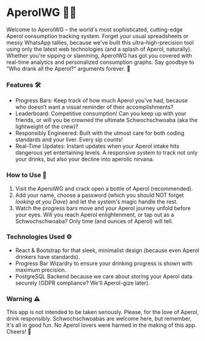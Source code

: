 # AperolWG 🍹🍊

Welcome to AperolWG – the world's most sophisticated, cutting-edge Aperol consumption tracking system. Forget your usual spreadsheets or messy WhatsApp tallies, because we've built this ultra-high-precision tool using only the latest web technologies (and a splash of Aperol, naturally). Whether you're sipping or slamming, AperolWG has got you covered with real-time analytics and personalized consumption graphs. Say goodbye to “Who drank all the Aperol?” arguments forever. 🤖
### Features 🛠️

* Progress Bars: Keep track of how much Aperol you've had, because who doesn’t want a visual reminder of their accomplishments?
* Leaderboard: Competitive consumption! Can you keep up with your friends, or will you be crowned the ultimate Schwochschwoaba (aka the lightweight of the crew)?
* Responsibly Engineered: Built with the utmost care for both coding standards and your liver. Every sip counts!
* Real-Time Updates: Instant updates when your Aperol intake hits dangerous yet entertaining levels. A responsive system to track not only your drinks, but also your decline into aperolic nirvana.

### How to Use 🍾

1) Visit the AperolWG and crack open a bottle of Aperol (recommended).
2) Add your name, choose a password (which you should NOT forget *looking at you Dave*) and let the system's magic handle the rest.
3) Watch the progress bars move and your Aperol journey unfold before your eyes. Will you reach Aperol enlightenment, or tap out as a Schwochschwoaba? Only time (and ounces of Aperol) will tell.

### Technologies Used ⚙️

* React & Bootstrap for that sleek, minimalist design (because even Aperol drinkers have standards).
* Progress Bar Wizardry to ensure your drinking progress is shown with maximum precision.
* PostgreSQL Backend because we care about storing your Aperol data securely (GDPR compliance? We'll Aperol-gize later).

### Warning ⚠️

This app is not intended to be taken seriously. Please, for the love of Aperol, drink responsibly. Schwochschwoabas are welcome here, but remember, it's all in good fun. No Aperol lovers were harmed in the making of this app. Cheers! 🍻
